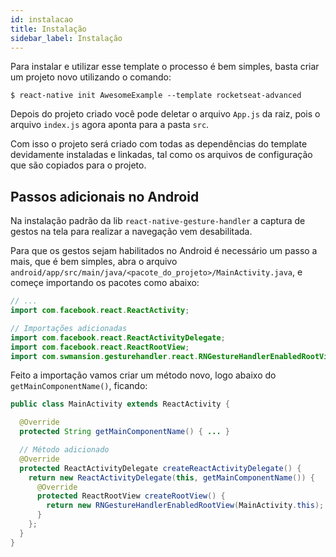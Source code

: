 ```yaml
---
id: instalacao
title: Instalação
sidebar_label: Instalação
---
```


Para instalar e utilizar esse template o processo é bem simples, basta criar um projeto novo utilizando o comando:
```console
$ react-native init AwesomeExample --template rocketseat-advanced
```
Depois do projeto criado você pode deletar o arquivo `App.js` da raiz, pois o arquivo `index.js` agora aponta para a pasta `src`.

Com isso o projeto será criado com todas as dependências do template devidamente instaladas e linkadas, tal como os arquivos de configuração que são copiados para o projeto.

## Passos adicionais no Android

Na instalação padrão da lib `react-native-gesture-handler` a captura de gestos na tela para realizar a navegação vem desabilitada.

Para que os gestos sejam habilitados no Android é necessário um passo a mais, que é bem simples, abra o arquivo `android/app/src/main/java/<pacote_do_projeto>/MainActivity.java`, e começe importando os pacotes como abaixo:

```java
// ...
import com.facebook.react.ReactActivity;

// Importações adicionadas
import com.facebook.react.ReactActivityDelegate;
import com.facebook.react.ReactRootView;
import com.swmansion.gesturehandler.react.RNGestureHandlerEnabledRootView;
```

Feito a importação vamos criar um método novo, logo abaixo do `getMainComponentName()`, ficando:

```java
public class MainActivity extends ReactActivity {

  @Override
  protected String getMainComponentName() { ... }

  // Método adicionado
  @Override
  protected ReactActivityDelegate createReactActivityDelegate() {
    return new ReactActivityDelegate(this, getMainComponentName()) {
      @Override
      protected ReactRootView createRootView() {
        return new RNGestureHandlerEnabledRootView(MainActivity.this);
      }
    };
  }
}
```
